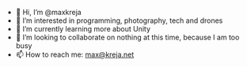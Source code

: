 - 👋 Hi, I’m @maxkreja
- 👀 I’m interested in programming, photography, tech and drones
- 🌱 I’m currently learning more about Unity
- 💞️ I’m looking to collaborate on nothing at this time, because I am too busy
- 📫 How to reach me: max@kreja.net

<!---
maxkreja/maxkreja is a ✨ special ✨ repository because its `README.md` (this file) appears on your GitHub profile.
You can click the Preview link to take a look at your changes.
--->
